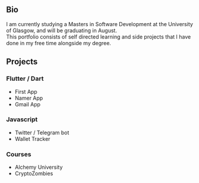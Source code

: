 ## Bio

I am currently studying a Masters in Software Development at the University of Glasgow, and will be graduating in August.                                   
This portfolio consists of self directed learning and side projects that I have done in my free time alongside my degree. 

## Projects
### Flutter / Dart
- First App
- Namer App
- Gmail App
### Javascript
- Twitter / Telegram bot
- Wallet Tracker
### Courses
- Alchemy University
- CryptoZombies

<!-- ## Skills
### Masters
Java | SQL | Python | Django | HTML | CSS | Javascript
### Self Learning
Solidity | Dart | Flutter -->


<!-- ### Semester 1
- Programming
- Systems and Networks 
- Enterprise Cyber Security
- Database Theory and Application
### Semester 2 
- Advanced Programming
- MSC Team Project
- Algorithms and Data Structures
- Internet Technology
- Human Computer Interaction
- Software Engineering
### Semester 3
- MSC Individual Project -->


<!--
**ruairicasey/ruairicasey** is a ✨ _special_ ✨ repository because its `README.md` (this file) appears on your GitHub profile.

Here are some ideas to get you started:

- 🔭 I’m currently working on ...
- 🌱 I’m currently learning ...
- 👯 I’m looking to collaborate on ...
- 🤔 I’m looking for help with ...
- 💬 Ask me about ...
- 📫 How to reach me: ...
- 😄 Pronouns: ...
- ⚡ Fun fact: ...
-->
